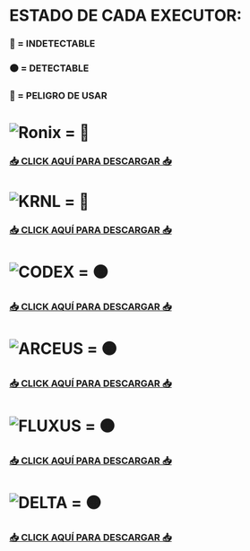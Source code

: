 # ESTADO DE CADA EXECUTOR:
### 🌟 = INDETECTABLE
### 🟠 = DETECTABLE
### 🚫 = PELIGRO DE USAR

# ![Ronix](https://i.postimg.cc/P5vc51Wj/ronix-081525.webp) = 🚫
### [📥 CLICK AQUÍ PARA DESCARGAR 📥](https://wrdcdn.net/r/154522/1756076289297/Ronix_687.apk) 

# ![KRNL](https://i.postimg.cc/xTcp6LFz/new-logo.png) = 🌟
### [📥 CLICK AQUÍ PARA DESCARGAR 📥](https://krnl.webfiles.pro/file/krnl_release_2.689.880_2025.9.7_47.apk) 

# ![CODEX](https://i.postimg.cc/hGrNkc8z/descarga-3.jpg) = 🟠
### [📥 CLICK AQUÍ PARA DESCARGAR 📥](https://www.mediafire.com/file/k3vddklbtobgor3/Codex+v2.685.apk/file)

# ![ARCEUS](https://i.postimg.cc/R0cDc9pp/descarga-4.jpg) = 🟠
### [📥 CLICK AQUÍ PARA DESCARGAR 📥](https://android.spdmteam.com/) 

# ![FLUXUS](https://i.postimg.cc/XY9Rgwpg/descarga-2.png) = 🟠
### [📥 CLICK AQUÍ PARA DESCARGAR 📥](https://app.box.com/s/h5wxr4yuuuoxr105aba10aceyxge94lo)

# ![DELTA](https://i.postimg.cc/VkyyM7L6/images.jpg) = 🟠
### [📥 CLICK AQUÍ PARA DESCARGAR 📥](https://deltaexploits.gg/delta-executor-android)

















